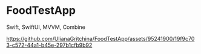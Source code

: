 # FoodTestApp
Swift, SwiftUI, MVVM, Combine

https://github.com/UlianaGritchina/FoodTestApp/assets/95241900/19f9c703-c572-44a1-b45e-297b1cfb9b92


